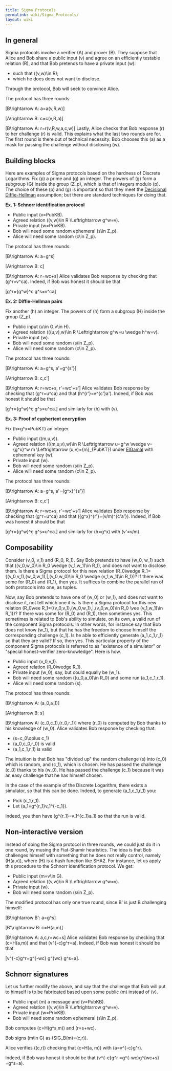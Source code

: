 ```yaml
---
title: Sigma Protocols
permalink: wiki/Sigma_Protocols/
layout: wiki
---
```


In general
----------

Sigma protocols involve a verifier (A) and prover (B). They suppose that
Alice and Bob share a public input \(v\) and agree on an efficiently
testable relation \(R\), and that Bob pretends to have a private input
\(w\):

-   such that \((v,w)\in R\);
-   which he does does not want to disclose.

Through the protocol, Bob will seek to convince Alice.

The protocol has three rounds:

\[B\rightarrow A: a=a(v,R,w)\]

\[A\rightarrow B: c=c(v,R,a)\]

\[B\rightarrow A: r=r(v,R,w,a,c,w)\] Lastly, Alice checks that Bob
response \(r\) to her challenge \(r\) is valid. This explains what the
last two rounds are for. The first round is there out of technical
necessity: Bob chooses this \(a\) as a mask for passing the challenge
without disclosing \(w\).

Building blocks
---------------

Here are examples of Sigma protocols based on the hardness of Discrete
Logarithms. Fix \(p\) a prime and \(g\) an integer. The powers of \(g\)
form a subgroup \(G\) inside the group \(Z_p\), which is that of
integers modulo \(p\). The choice of these \(p\) and \(g\) is important
so that they meet the [Decisional
Diffie-Hellman](http://en.wikipedia.org/wiki/Decisional_Diffie%E2%80%93Hellman_assumption)
assumption; but there are standard techniques for doing that.

**Ex. 1: Schnorr identification protocol**

-   Public input \(v=PubKB\).
-   Agreed relation \((v,w)\in R \Leftrightarrow g^w=v\).
-   Private input \(w=PrivKB\).
-   Bob will need some random ephemeral \(s\in Z_p\).
-   Alice will need some random \(c\in Z_p\).

The protocol has three rounds:

\[B\rightarrow A: a=g^s\]

\[A\rightarrow B: c\]

\[B\rightarrow A: r=wc+s\] Alice validates Bob response by checking that
\(g^r=v^ca\). Indeed, if Bob was honest it should be that

\[g^r={g^w}^c g^s=v^ca\]

**Ex. 2: Diffie-Hellman pairs**

Fix another \(h\) an integer. The powers of \(h\) form a subgroup \(H\)
inside the group \(Z_p\).

-   Public input \(u\in G,v\in H\).
-   Agreed relation
    \(((u,v),w)\in R \Leftrightarrow g^w=u \wedge h^w=v\).
-   Private input \(w\).
-   Bob will need some random \(s\in Z_p\).
-   Alice will need some random \(c\in Z_p\).

The protocol has three rounds:

\[B\rightarrow A: a=g^s, a'=g^{s'}\]

\[A\rightarrow B: c,c'\]

\[B\rightarrow A: r=wc+s, r'=wc'+s'\] Alice validates Bob response by
checking that \(g^r=u^ca\) and that \(h^{r'}=v^{c'}a'\). Indeed, if Bob
was honest it should be that

\[g^r={g^w}^c g^s=u^ca.\] and similarly for \(h\) with \(v\).

**Ex. 3: Proof of cyphertext encryption**

Fix \(h=g^x=PubKT\) an integer.

-   Public input \((m,u,v)\).
-   Agreed relation
    \(((m,u,v),w)\in R \Leftrightarrow u=g^w \wedge v={g^x}^w m  \Leftrightarrow (u,v)=\{m\}_{PubKT}\)
    under [ ElGamal](/wiki/ElGamalSchnorr "wikilink") with ephemeral key
    \(w\).
-   Private input \(w\).
-   Bob will need some random \(s\in Z_p\).
-   Alice will need some random \(c\in Z_p\).

The protocol has three rounds:

\[B\rightarrow A: a=g^s, a'={g^x}^{s'}\]

\[A\rightarrow B: c,c'\]

\[B\rightarrow A: r=wc+s, r'=wc'+s'\] Alice validates Bob response by
checking that \(g^r=u^ca\) and that \({g^x}^{r'}=(v/m)^{c'a'}\). Indeed,
if Bob was honest it should be that

\[g^r={g^w}^c g^s=u^ca.\] and similarly for \(h=g^x\) with \(v'=v/m\).

Composability
-------------

Consider \(v_0, v_1\) and \(R_0, R_1\). Say Bob pretends to have
\(w_0, w_1\) such that \((v_0,w_0)\in R_0 \wedge (v_1,w_1)\in R_1\), and
does not want to disclose them. Is there a Sigma protocol for this new
relation
\(R_0\wedge R_1=\{(v_0,v_1),(w_0,w_1)\,|\,(v_0,w_0)\in R_0 \wedge (v_1,w_1)\in R_1\}\)?
If there was some for \(R_0\) and \(R_1\), then yes. It suffices to
combine the parallel run of both protocols into one, as tuples.

Now, say Bob pretends to have one of \(w_0\) or \(w_1\), and does not
want to disclose it, not tell which one it is. Is there a Sigma protocol
for this new relation
\(R_0\vee R_1=\{(v_0,v_1),(w_0,w_1)\,|\,(v_0,w_0)\in R_0 \vee (v_1,w_1)\in R_1\}\)?
If there was some for \(R_0\) and \(R_1\), then sometimes yes. This
sometimes is related to Bob's ability to simulate, on its own, a valid
run of the component Sigma protocols. In other words, for instance say
that Bob does not know \(w_1\), but that he has the freedom to choose
himself the corresponding challenge \(c_1\). Is he able to efficiently
generate \(a_1,c_1,r_1\) so that they are valid? If so, then yes. This
particular property of the component Sigma protocols is referred to as
"existence of a simulator" or "special honest-verifier zero-knowledge".
Here is how.

-   Public input \(v_0,v_1\).
-   Agreed relation \(R_0\wedge R_1\).
-   Private input \(w_0\), say, but could equally be \(w_1\).
-   Bob will need some random \((u_0,a_0)\in R_0\) and some run
    \(a_1,c_1,r_1\).
-   Alice will need some random \(s\).

The protocol has three rounds:

\[B\rightarrow A: (a_0,a_1)\]

\[A\rightarrow B: s\]

\[B\rightarrow A: (c_0,c_1),(r_0,r_1)\] where \(r_0\) is computed by Bob
thanks to his knowledge of \(w_0\). Alice validates Bob response by
checking that:

-   \(s=c_0\oplus c_1\)
-   \(a_0,c_0,r_0\) is valid
-   \(a_1,c_1,r_1\) is valid

The intuition is that Bob has "divided up" the random challenge \(s\)
into \(c_0\) which is random, and \(c_1\), which is chosen. He has
passed the challenge \(c_0\) thanks to his \(w_0\). He has passed the
challenge \(c_1\) because it was an easy challenge that he has himself
chosen.

In the case of the example of the Discrete Logarithm, there exists a
simulator, so that this can be done. Indeed, to generate \(a_1,c_1,r_1\)
you:

-   Pick \(c_1,r_1\).
-   Let \(a_1=g^{r_1}v_1^{-c_1}\).

Indeed, you then have \(g^{r_1}=v_1^{c_1}a_1\) so that the run is valid.

Non-interactive version
-----------------------

Instead of doing the Sigma protocol in three rounds, we could just do it
in one round, by musing the Fiat-Shamir heuristics. The idea is that Bob
challenges himself with something that he does not really control,
namely \(H(a,v)\), where \(H\) is a hash function like SHA2. For
instance, let us apply this procedure to the Schnorr identification
protocol. We get:

-   Public input \(m=v\in G\).
-   Agreed relation \((v,w)\in R \Leftrightarrow g^w=v\).
-   Private input \(w\).
-   Bob will need some random \(s\in Z_p\).

The modified protocol has only one true round, since B' is just B
challenging himself:

\[B\rightarrow B': a=g^s\]

\[B'\rightarrow B: c=H(a,m)\]

\[B\rightarrow A: a,c,r=wc+s\] Alice validates Bob response by checking
that \(c=H(a,m)\) and that \(v^{-c}g^r=a\). Indeed, if Bob was honest it
should be that

\[v^{-c}g^r=g^{-wc} g^{wc} g^s=a\].

Schnorr signatures
------------------

Let us further modify the above, and say that the challenge that Bob
will put to himself is to be fabricated based upon some public \(m\)
instead of \(v\).

-   Public input \(m\) a message and \(v=PubKB\).
-   Agreed relation \((v,w)\in R \Leftrightarrow g^w=v\).
-   Private input \(w=PrivKB\).
-   Bob will need some random ephemeral \(s\in Z_p\).

  
Bob computes \(c=H(g^s,m)\) and \(r=s+wc\).

Bob signs \(m\in G\) as \(SIG_B(m)=(c,r)\).

Alice verifies \((c,r)\) checking that \(c=H(a, m)\) with
\(a=v^{-c}g^r\).

Indeed, if Bob was honest it should be that
\(v^{-c}g^r =g^{-wc}g^{wc+s} =g^s=a\).


